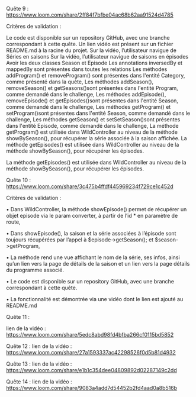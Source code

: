 
Quête 9 :
https://www.loom.com/share/2ff84f7bfbe04ac68b62aa91524d4785

Critères de validation :

Le code est disponible sur un repository GitHub, avec une branche correspondant à cette quête.
Un lien vidéo est présent sur un fichier README.md à la racine du projet.
Sur la vidéo, l’utilisateur navigue de Séries en saisons
Sur la vidéo, l’utilisateur navigue de saisons en épisodes
Avoir les deux classes Season et Episode
Les annotations inversedBy et mappedBy sont présentes dans toutes les relations
Les méthodes addProgram() et removeProgram() sont présentes dans l'entité Category, comme présenté dans la quête,
Les méthodes addSeason(), removeSeason() et getSeasons()sont présentes dans l'entité Program, comme demandé dans le challenge,
Les méthodes addEpisode(), removeEpisode() et getEpisodes()sont présentes dans l'entité Season, comme demandé dans le challenge,
Les méthodes getProgram() et setProgram()sont présentes dans l'entité Season, comme demandé dans le challenge,
Les méthodes getSeason() et setSetSeason()sont présentes dans l'entité Episode, comme demandé dans le challenge,
La méthode getProgram() est utilisée dans WildController au niveau de la méthode showBySeason(), pour récupérer la série associée à la saison affichée.
La méthode getEpisodes() est utilisée dans WildController au niveau de la méthode showBySeason(), pour récupérer les épisodes.

La méthode getEpisodes() est utilisée dans WildController au niveau de la méthode showBySeason(), pour récupérer les épisodes.

Quête 10 :
https://www.loom.com/share/3c475b4ffdf445969234f729ce1c452d

Critères de validation :

•
Dans WildController, la méthode showEpisode() permet de récupérer un objet episode via le param converter, à partir de l’id * en paramètre de route,

•
Dans showEpisode(), la saison et la série associées à l’épisode sont toujours récupérées par l’appel à $episode->getSeason(); et $season->getProgram,

•
La méthode rend une vue affichant le nom de la série, ses infos, ainsi qu’un lien vers la page de détails de la saison et un lien vers la page détails du programme associé.

•
Le code est disponible sur un repository GitHub, avec une branche correspondant à cette quête.

•
La fonctionnalité est démontrée via une vidéo dont le lien est ajouté au README.md

Quête 11 :

lien de la vidéo :
https://www.loom.com/share/5edc8abd98fd4bfba266cf0115bd5852

Quête 12 :
lien de la vidéo :
https://www.loom.com/share/27a1593337ac42298526f0d5b81d4932

Quête 13 :
lien de la vidéo :
https://www.loom.com/share/e1b1c354dee04809892d02287149c2dd

Quête 14 :
lien de la vidéo :
https://www.loom.com/share/9083a4add7d54452b2fd4aad0a8b516b